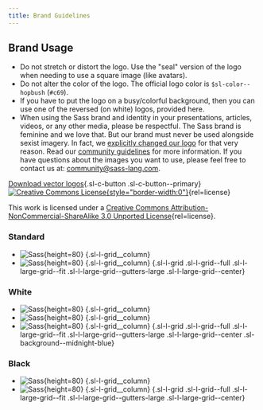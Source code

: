 ```yaml
---
title: Brand Guidelines
---
```


## Brand Usage

- Do not stretch or distort the logo. Use the "seal" version of the logo when
  needing to use a square image (like avatars).
- Do not alter the color of the logo. The official logo color is
  `$sl-color--hopbush` (`#c69`).
- If you have to put the logo on a busy/colorful background, then you can use
  one of the reversed (on white) logos, provided here.
- When using the Sass brand and identity in your presentations, articles,
  videos, or any other media, please be respectful. The Sass brand is feminine
  and we love that. But our brand must never be used alongside sexist imagery.
  In fact, we [explicitly changed our
  logo](https://github.com/sass/sass/issues/349) for that very reason. Read
  our [community guidelines](/community-guidelines) for more information. If
  you have questions about the images you want to use, please feel free to
  contact us at: [community@sass-lang.com](mailto:community@sass-lang.com?subject=[Sass Community] Hello 'Email the Sass community leaders').

[Download vector logos](/assets/img/styleguide/sass-logo.zip){.sl-c-button .sl-c-button--primary}
[![Creative Commons License](https://licensebuttons.net/l/by-nc-sa/3.0/88x31.png){style="border-width:0"}](https://creativecommons.org/licenses/by-nc-sa/3.0/deed.en_US){rel=license}

This work is licensed under a [Creative Commons Attribution-NonCommercial-ShareAlike 3.0 Unported License](https://creativecommons.org/licenses/by-nc-sa/3.0/deed.en_US){rel=license}.

### Standard

- ![Sass](/assets/img/styleguide/color.png){height=80} {.sl-l-grid__column}
- ![Sass](/assets/img/styleguide/seal-color.png){height=80} {.sl-l-grid__column}
{.sl-l-grid .sl-l-grid--full .sl-l-large-grid--fit .sl-l-large-grid--gutters-large .sl-l-large-grid--center}

### White

- ![Sass](/assets/img/styleguide/white.png){height=80} {.sl-l-grid__column}
- ![Sass](/assets/img/styleguide/seal-color-reversed.png){height=80} {.sl-l-grid__column}
- ![Sass](/assets/img/styleguide/seal-black-reversed.png){height=80} {.sl-l-grid__column}
{.sl-l-grid .sl-l-grid--full .sl-l-large-grid--fit .sl-l-large-grid--gutters-large .sl-l-large-grid--center .sl-background--midnight-blue}

### Black

- ![Sass](/assets/img/styleguide/black.png){height=80} {.sl-l-grid__column}
- ![Sass](/assets/img/styleguide/seal-black.png){height=80} {.sl-l-grid__column}
{.sl-l-grid .sl-l-grid--full .sl-l-large-grid--fit .sl-l-large-grid--gutters-large .sl-l-large-grid--center}
